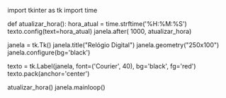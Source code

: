 import tkinter as tk
import time

def atualizar_hora():
    hora_atual = time.strftime('%H:%M:%S')
    texto.config(text=hora_atual)
    janela.after( 1000, atualizar_hora)

janela = tk.Tk()
janela.title("Relógio Digital")
janela.geometry("250x100")
janela.configure(bg='black')

texto = tk.Label(janela, font=('Courier', 40), bg='black', fg='red')
texto.pack(anchor='center')

atualizar_hora()
janela.mainloop()
